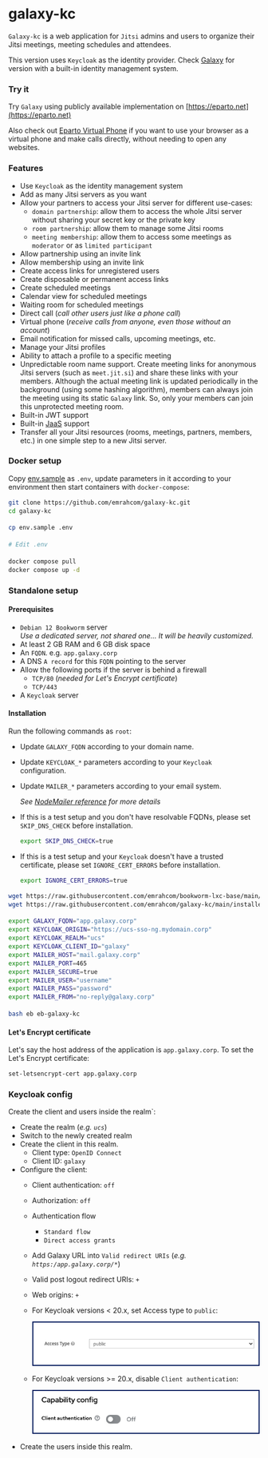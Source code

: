 # galaxy-kc

`Galaxy-kc` is a web application for `Jitsi` admins and users to organize their
Jitsi meetings, meeting schedules and attendees.

This version uses `Keycloak` as the identity provider. Check
[Galaxy](https://github.com/emrahcom/galaxy) for version with a built-in
identity management system.

### Try it

Try `Galaxy` using publicly available implementation on
[https://eparto.net](https://eparto.net)

Also check out
[Eparto Virtual Phone](https://github.com/emrahcom/eparto-virtual-phone) if you
want to use your browser as a virtual phone and make calls directly, without
needing to open any websites.

### Features

- Use `Keycloak` as the identity management system
- Add as many Jitsi servers as you want
- Allow your partners to access your Jitsi server for different use-cases:
  - `domain partnership`: allow them to access the whole Jitsi server without
    sharing your secret key or the private key
  - `room partnership`: allow them to manage some Jitsi rooms
  - `meeting membership`: allow them to access some meetings as `moderator` or
    as `limited participant`
- Allow partnership using an invite link
- Allow membership using an invite link
- Create access links for unregistered users
- Create disposable or permanent access links
- Create scheduled meetings
- Calendar view for scheduled meetings
- Waiting room for scheduled meetings
- Direct call (_call other users just like a phone call_)
- Virtual phone (_receive calls from anyone, even those without an account_)
- Email notification for missed calls, upcoming meetings, etc.
- Manage your Jitsi profiles
- Ability to attach a profile to a specific meeting
- Unpredictable room name support. Create meeting links for anonymous Jitsi
  servers (such as `meet.jit.si`) and share these links with your members.
  Although the actual meeting link is updated periodically in the background
  (using some hashing algorithm), members can always join the meeting using its
  static `Galaxy` link. So, only your members can join this unprotected meeting
  room.
- Built-in JWT support
- Built-in [JaaS](https://jaas.8x8.vc) support
- Transfer all your Jitsi resources (rooms, meetings, partners, members, etc.)
  in one simple step to a new Jitsi server.

### Docker setup

Copy [env.sample](/env.sample) as `.env`, update parameters in it according to
your environment then start containers with `docker-compose`:

```bash
git clone https://github.com/emrahcom/galaxy-kc.git
cd galaxy-kc

cp env.sample .env

# Edit .env

docker compose pull
docker compose up -d
```

### Standalone setup

#### Prerequisites

- `Debian 12 Bookworm` server\
  _Use a dedicated server, not shared one... It will be heavily customized._
- At least 2 GB RAM and 6 GB disk space
- An `FQDN`. e.g. `app.galaxy.corp`
- A DNS `A record` for this `FQDN` pointing to the server
- Allow the following ports if the server is behind a firewall
  - `TCP/80` (_needed for Let's Encrypt certificate_)
  - `TCP/443`
- A `Keycloak` server

#### Installation

Run the following commands as `root`:

- Update `GALAXY_FQDN` according to your domain name.

- Update `KEYCLOAK_*` parameters according to your `Keycloak` configuration.

- Update `MAILER_*` parameters according to your email system.

  _See [NodeMailer reference](https://nodemailer.com/smtp/) for more details_

- If this is a test setup and you don't have resolvable FQDNs, please set
  `SKIP_DNS_CHECK` before installation.

  ```bash
  export SKIP_DNS_CHECK=true
  ```

- If this is a test setup and your `Keycloak` doesn't have a trusted
  certificate, please set `IGNORE_CERT_ERRORS` before installation.

  ```bash
  export IGNORE_CERT_ERRORS=true
  ```

```bash
wget https://raw.githubusercontent.com/emrahcom/bookworm-lxc-base/main/installer/eb
wget https://raw.githubusercontent.com/emrahcom/galaxy-kc/main/installer/eb-galaxy-kc.conf

export GALAXY_FQDN="app.galaxy.corp"
export KEYCLOAK_ORIGIN="https://ucs-sso-ng.mydomain.corp"
export KEYCLOAK_REALM="ucs"
export KEYCLOAK_CLIENT_ID="galaxy"
export MAILER_HOST="mail.galaxy.corp"
export MAILER_PORT=465
export MAILER_SECURE=true
export MAILER_USER="username"
export MAILER_PASS="password"
export MAILER_FROM="no-reply@galaxy.corp"

bash eb eb-galaxy-kc
```

#### Let's Encrypt certificate

Let's say the host address of the application is `app.galaxy.corp`. To set the
Let's Encrypt certificate:

```bash
set-letsencrypt-cert app.galaxy.corp
```

### Keycloak config

Create the client and users inside the realm`:

- Create the realm (_e.g. `ucs`_)
- Switch to the newly created realm
- Create the client in this realm.
  - Client type: `OpenID Connect`
  - Client ID: `galaxy`
- Configure the client:
  - Client authentication: `off`
  - Authorization: `off`
  - Authentication flow
    - `Standard flow`
    - `Direct access grants`
  - Add Galaxy URL into `Valid redirect URIs` (_e.g. `https:/app.galaxy.corp/*`_)
  - Valid post logout redirect URIs: `+`
  - Web origins: `+`
  - For Keycloak versions < 20.x, set Access type to `public`:

    ![Screenshot Keycloak pre-20](docs/images/keycloak-pre-20.png)

  - For Keycloak versions >= 20.x, disable `Client authentication`:

    ![Screenshot Keycloak 20](docs/images/keycloak-20.png)
- Create the users inside this realm.
